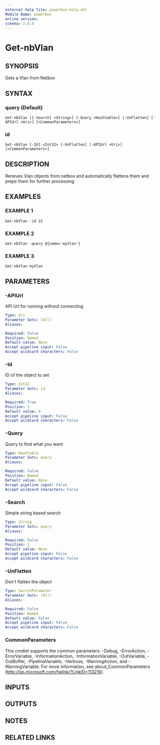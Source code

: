 ```yaml
---
external help file: powerbox-help.xml
Module Name: powerbox
online version:
schema: 2.0.0
---
```


# Get-nbVlan

## SYNOPSIS
Gets a Vlan from Netbox

## SYNTAX

### query (Default)
```
Get-nbVlan [[-Search] <String>] [-Query <Hashtable>] [-UnFlatten] [-APIUrl <Uri>] [<CommonParameters>]
```

### id
```
Get-nbVlan [-Id] <Int32> [-UnFlatten] [-APIUrl <Uri>] [<CommonParameters>]
```

## DESCRIPTION
Rerieves Vlan objects from netbox and automatically flattens them and
preps them for further processing

## EXAMPLES

### EXAMPLE 1
```
Get-nbVlan -id 22
```

### EXAMPLE 2
```
Get-nbVlan -query @{name='myVlan'}
```

### EXAMPLE 3
```
Get-nbVlan myVlan
```

## PARAMETERS

### -APIUrl
API Url for running without connecting

```yaml
Type: Uri
Parameter Sets: (All)
Aliases:

Required: False
Position: Named
Default value: None
Accept pipeline input: False
Accept wildcard characters: False
```

### -Id
ID of the object to set

```yaml
Type: Int32
Parameter Sets: id
Aliases:

Required: True
Position: 1
Default value: 0
Accept pipeline input: False
Accept wildcard characters: False
```

### -Query
Query to find what you want

```yaml
Type: Hashtable
Parameter Sets: query
Aliases:

Required: False
Position: Named
Default value: None
Accept pipeline input: False
Accept wildcard characters: False
```

### -Search
Simple string based search

```yaml
Type: String
Parameter Sets: query
Aliases:

Required: False
Position: 1
Default value: None
Accept pipeline input: False
Accept wildcard characters: False
```

### -UnFlatten
Don't flatten the object

```yaml
Type: SwitchParameter
Parameter Sets: (All)
Aliases:

Required: False
Position: Named
Default value: False
Accept pipeline input: False
Accept wildcard characters: False
```

### CommonParameters
This cmdlet supports the common parameters: -Debug, -ErrorAction, -ErrorVariable, -InformationAction, -InformationVariable, -OutVariable, -OutBuffer, -PipelineVariable, -Verbose, -WarningAction, and -WarningVariable.
For more information, see about_CommonParameters (http://go.microsoft.com/fwlink/?LinkID=113216).

## INPUTS

## OUTPUTS

## NOTES

## RELATED LINKS
